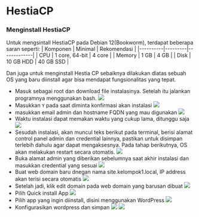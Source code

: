 # HestiaCP

### Menginstall HestiaCP
Untuk mengsintall HestiaCP pada Debian 12(Bookworm), terdapat beberapa saran seperti:
| Komponen | Minimal | Rekomendasi |
|----------|---------|-------------|
| CPU | 1 core, 64-bit | 4 core |
| Memory | 1 GB | 4 GB |
| Disk | 10 GB HDD | 40 GB SSD |

Dan juga untuk menginstall Hestia CP sebaiknya dilakukan diatas sebuah OS yang baru diinstall agar bisa mendapat fungsionalitas yang tepat.

- Masuk sebagai root dan download file instalasinya. Setelah itu jalankan programnya menggunakan bash.
![](./assets/Screenshot%202024-05-20%20062704.png)
- Masukkan `Y` pada saat diminta konfirmasi akan instalasi
![](./assets/Screenshot%202024-05-20%20062806.png)
- masukkan email admin dan hostname FQDN yang mau digunakan
![](./assets/Screenshot%202024-05-20%20063538.png)
- Waktu instalasi dapat memakan waktu yang cukup lama, ditunggu saja
![](./assets/Screenshot%202024-05-20%20063738.png)
- Sesudah instalasi, akan muncul teks berikut pada terminal, berisi alamat control panel admin dan credential lainnya, pastikan untuk disimpan terlebih dahulu agar dapat mengaksesnya. Pada tahap berikutnya, OS akan melakukan restart secara otomatis. 
![](./assets/censored%20credentials.jpeg)
- Buka alamat admin yang diberikan sebelumnya saat akhir instalasi dan masukkan credential yang sesuai
![](./assets/Screenshot%202024-05-20%20065317.png)
- Buat web domain baru dnegan nama site.kelompok1.local, IP address akan terisi secara otomatis
![](./assets/Screenshot%202024-05-20%20065832.png)
- Setelah jadi, klik edit domain pada web domain yang barusan dibuat
![](./assets/Screenshot%202024-06-02%20220839.png)
- Pilih Quick install App
![](./assets/Screenshot%202024-06-02%20220858.png)
- Pilih app yang ingin diinstall, disini menggunakan WordPress
![](./assets/Screenshot%202024-06-02%20220913.png)
- Konfigurasikan wordpress dan simpan 
![](./assets/Screenshot%202024-06-02%20221048.png)
![](./assets/Screenshot%202024-06-02%20221105.png)
